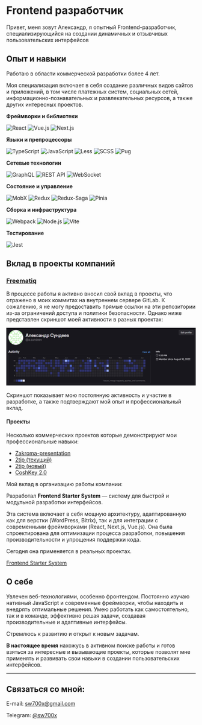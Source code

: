 # Frontend разработчик

Привет, меня зовут Александр, я опытный Frontend-разработчик, специализирующийся на создании динамичных и отзывчивых пользовательских интерфейсов

## Опыт и навыки

Работаю в области коммерческой разработки более 4 лет.

Моя специализация включает в себя создание различных видов сайтов и приложений, в том числе платежных систем, социальных сетей, информационно-познавательных и развлекательных ресурсов, а также других интересных проектов.

**Фреймворки и библиотеки**

![React](https://img.shields.io/badge/-React-61DAFB?logo=react&logoColor=white&style=flat-square) ![Vue.js](https://img.shields.io/badge/-Vue.js-4FC08D?logo=vue.js&logoColor=white&style=flat-square) ![Next.js](https://img.shields.io/badge/-Next.js-000000?logo=next.js&logoColor=white&style=flat-square)

**Языки и препроцессоры**

![TypeScript](https://img.shields.io/badge/-TypeScript-3178C6?logo=typescript&logoColor=white&style=flat-square) ![JavaScript](https://img.shields.io/badge/-JavaScript-F7DF1E?logo=javascript&logoColor=black&style=flat-square)
![Less](https://img.shields.io/badge/-Less-1D365D?logo=less&logoColor=white&style=flat-square) ![SCSS](https://img.shields.io/badge/-SCSS-CC6699?logo=sass&logoColor=white&style=flat-square) ![Pug](https://img.shields.io/badge/-Pug-A86454?logo=pug&logoColor=white&style=flat-square)

**Сетевые технологии**

![GraphQL](https://img.shields.io/badge/-GraphQL-E10098?logo=graphql&logoColor=white&style=flat-square) ![REST API](https://img.shields.io/badge/-REST%20API-FF6C37?style=flat-square) ![WebSocket](https://img.shields.io/badge/-WebSocket-00C853?logo=websocket&logoColor=white&style=flat-square)

**Состояние и управление**

![MobX](https://img.shields.io/badge/-MobX-FF9955?logo=mobx&logoColor=white&style=flat-square) ![Redux](https://img.shields.io/badge/-Redux-764ABC?logo=redux&logoColor=white&style=flat-square) ![Redux-Saga](https://img.shields.io/badge/-Redux--Saga-999999?logo=redux-saga&logoColor=white&style=flat-square) ![Pinia](https://img.shields.io/badge/-Pinia-FFCC33?logo=vue.js&logoColor=white&style=flat-square)

**Сборка и инфраструктура**

![Webpack](https://img.shields.io/badge/-Webpack-8DD6F9?logo=webpack&logoColor=black&style=flat-square) ![Node.js](https://img.shields.io/badge/-Node.js-339933?logo=node.js&logoColor=white&style=flat-square)
![Vite](https://img.shields.io/badge/Vite-purple?style=flat-square&logo=vite)

**Тестирование**

![Jest](https://img.shields.io/badge/-Jest-C21325?logo=jest&logoColor=white&style=flat-square)

## Вклад в проекты компаний

### [Freematiq](https://freematiq.com/)

В процессе работы я активно вносил свой вклад в проекты, что отражено в моих коммитах на внутреннем сервере GitLab. К сожалению, я не могу предоставить прямые ссылки на эти репозитории из-за ограничений доступа и политики безопасности. Однако ниже представлен скриншот моей активности в разных проектах:

![Activity GitLab](./activity.jpg)

Скриншот показывает мою постоянную активность и участие в разработке, а также подтверждают мой опыт и профессиональный вклад.

#### Проекты

Несколько коммерческих проектов которые демонстрируют мои профессиональные навыки:

- [Zakroma-presentation](./zakroma-presentation/README.md)
- [2tip (текущий)](./2tip/README.md)
- [2tip (новый)](./2tip-new/README.md)
- [CoshKey 2.0](./coshkey/README.md)

Мой вклад в организацию работы компании:

Разработал **Frontend Starter System** — систему для быстрой и модульной разработки интерфейсов.

Эта система включает в себя мощную архитектуру, адаптированную как для верстки (WordPress, Bitrix), так и для интеграции с современными фреймворками (React, Next.js, Vue.js). Она была спроектирована для оптимизации процесса разработки, повышения производительности и упрощения поддержки кода.

Сегодня она применяется в реальных проектах.

[Frontend Starter System](./fss/README.md)

## О себе

Увлечен веб-технологиями, особенно фронтендом. Постоянно изучаю нативный JavaScript и современные фреймворки, чтобы находить и внедрять оптимальные решения. Умею работать как самостоятельно, так и в команде, эффективно решая задачи, создавая производительные и адаптивные интерфейсы.

Стремлюсь к развитию и открыт к новым задачам.

**В настоящее время** нахожусь в активном поиске работы и готов взяться за интересные и вызывающие проекты, которые позволят мне применять и развивать свои навыки в создании пользовательских интерфейсов.

---

## Связаться со мной:

E-mail: [sw700x@gmail.com](mailto:sw700x@gmail.com)

Telegram: [@sw700x](https://t.me/sw700x)
